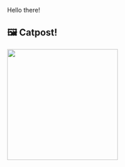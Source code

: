 Hello there!



## 🖼️ Catpost!

<sub>
    <img src="https://cdn2.thecatapi.com/images/g6edAw4wf.png" height="256">
</sub>

